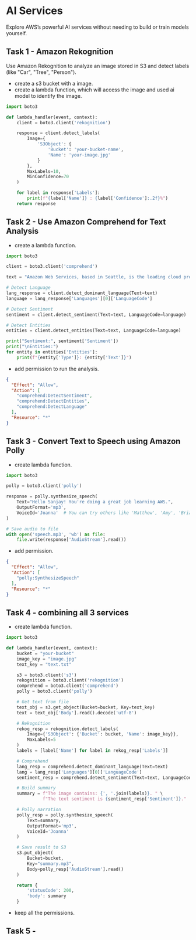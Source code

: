# AI Services
Explore AWS’s powerful AI services without needing to build or train models yourself.

## Task 1 - Amazon Rekognition 
Use Amazon Rekognition to analyze an image stored in S3 and detect labels (like "Car", "Tree", "Person").

- create a s3 bucket with a image.
- create a lambda function, which will access the image and used ai model to identify the image.
```python
import boto3

def lambda_handler(event, context):
    client = boto3.client('rekognition')

    response = client.detect_labels(
        Image={
            'S3Object': {
                'Bucket': 'your-bucket-name',
                'Name': 'your-image.jpg'
            }
        },
        MaxLabels=10,
        MinConfidence=70
    )

    for label in response['Labels']:
        print(f"{label['Name']} : {label['Confidence']:.2f}%")
    return response
```

## Task 2 - Use Amazon Comprehend for Text Analysis 

- create a lambda function.
```python
import boto3

client = boto3.client('comprehend')

text = "Amazon Web Services, based in Seattle, is the leading cloud provider. Jeff Bezos founded the company in 2006."

# Detect Language
lang_response = client.detect_dominant_language(Text=text)
language = lang_response['Languages'][0]['LanguageCode']

# Detect Sentiment
sentiment = client.detect_sentiment(Text=text, LanguageCode=language)

# Detect Entities
entities = client.detect_entities(Text=text, LanguageCode=language)

print("Sentiment:", sentiment['Sentiment'])
print("\nEntities:")
for entity in entities['Entities']:
    print(f"{entity['Type']}: {entity['Text']}")
```

- add permission to run the analysis.
```json
{
  "Effect": "Allow",
  "Action": [
    "comprehend:DetectSentiment",
    "comprehend:DetectEntities",
    "comprehend:DetectLanguage"
  ],
  "Resource": "*"
}
```

## Task 3 - Convert Text to Speech using Amazon Polly
- create lambda function.
```python
import boto3

polly = boto3.client('polly')

response = polly.synthesize_speech(
    Text="Hello Sanjay! You're doing a great job learning AWS.",
    OutputFormat='mp3',
    VoiceId='Joanna'  # You can try others like 'Matthew', 'Amy', 'Brian'
)

# Save audio to file
with open('speech.mp3', 'wb') as file:
    file.write(response['AudioStream'].read())

```

- add permission.
```json
{
  "Effect": "Allow",
  "Action": [
    "polly:SynthesizeSpeech"
  ],
  "Resource": "*"
}
```

## Task 4 - combining all 3 services
- create lambda function.

```python
import boto3

def lambda_handler(event, context):
    bucket = "your-bucket"
    image_key = "image.jpg"
    text_key = "text.txt"

    s3 = boto3.client('s3')
    rekognition = boto3.client('rekognition')
    comprehend = boto3.client('comprehend')
    polly = boto3.client('polly')

    # Get text from file
    text_obj = s3.get_object(Bucket=bucket, Key=text_key)
    text = text_obj['Body'].read().decode('utf-8')

    # Rekognition
    rekog_resp = rekognition.detect_labels(
        Image={'S3Object': {'Bucket': bucket, 'Name': image_key}},
        MaxLabels=5
    )
    labels = [label['Name'] for label in rekog_resp['Labels']]

    # Comprehend
    lang_resp = comprehend.detect_dominant_language(Text=text)
    lang = lang_resp['Languages'][0]['LanguageCode']
    sentiment_resp = comprehend.detect_sentiment(Text=text, LanguageCode=lang)

    # Build summary
    summary = f"The image contains: {', '.join(labels)}. " \
              f"The text sentiment is {sentiment_resp['Sentiment']}."

    # Polly narration
    polly_resp = polly.synthesize_speech(
        Text=summary,
        OutputFormat='mp3',
        VoiceId='Joanna'
    )

    # Save result to S3
    s3.put_object(
        Bucket=bucket,
        Key="summary.mp3",
        Body=polly_resp['AudioStream'].read()
    )

    return {
        'statusCode': 200,
        'body': summary
    }

```

- keep all the permissions.

## Task 5 - 